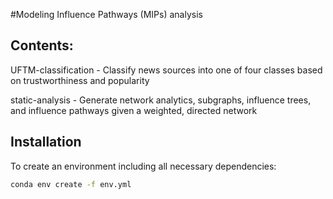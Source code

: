 #Modeling Influence Pathways (MIPs) analysis

## Contents:

UFTM-classification - Classify news sources into one of four classes based on trustworthiness and popularity

static-analysis - Generate network analytics, subgraphs, influence trees, and influence pathways given a weighted, directed network

## Installation

To create an environment including all necessary dependencies:
```bash
conda env create -f env.yml
```



